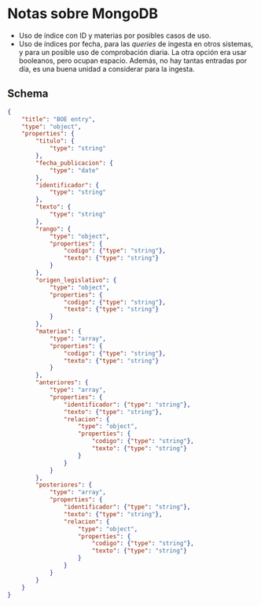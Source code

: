 # Notas sobre MongoDB
- Uso de índice con ID y materias por posibles casos de uso.
- Uso de índices por fecha, para las *queries* de ingesta en otros sistemas, y para un posible uso de comprobación diaria. La otra opción era usar booleanos, pero ocupan espacio. Además, no hay tantas entradas por día, es una buena unidad a considerar para la ingesta.


## Schema

```json
{
	"title": "BOE entry",
	"type": "object",
	"properties": {
		"titulo": {
			"type": "string"
		},
		"fecha_publicacion": {
			"type": "date"
		},
		"identificador": {
			"type": "string"
		},
		"texto": {
			"type": "string"
		},
		"rango": {
			"type": "object",
			"properties": {
			    "codigo": {"type": "string"},
			    "texto": {"type": "string"}
			}
		},
		"origen_legislativo": {
			"type": "object",
			"properties": {
			    "codigo": {"type": "string"},
			    "texto": {"type": "string"}
			}
		},
		"materias": {
			"type": "array",
		    "properties": {
			    "codigo": {"type": "string"},
			    "texto": {"type": "string"}
			}
		},
		"anteriores": {
			"type": "array",
		    "properties": {
			    "identificador": {"type": "string"},
			    "texto": {"type": "string"},
			    "relacion": {
			        "type": "object",
			        "properties": {
			            "codigo": {"type": "string"},
			            "texto": {"type": "string"}
			        }
			    }
			}
		},
		"posteriores": {
			"type": "array",
		    "properties": {
			    "identificador": {"type": "string"},
			    "texto": {"type": "string"},
			    "relacion": {
			        "type": "object",
			        "properties": {
			            "codigo": {"type": "string"},
			            "texto": {"type": "string"}
			        }
			    }
			}
		}
	}
}
```